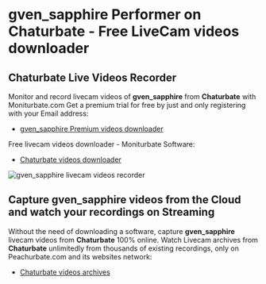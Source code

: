 # gven_sapphire Performer on Chaturbate - Free LiveCam videos downloader

## Chaturbate Live Videos Recorder

Monitor and record livecam videos of **gven_sapphire** from **Chaturbate** with Moniturbate.com
Get a premium trial for free by just and only registering with your Email address:
* [gven_sapphire Premium videos downloader](https://moniturbate.com/request-demo-licence-key.html)

Free livecam videos downloader - Moniturbate Software:
* [Chaturbate videos downloader](https://moniturbate.com/moniturbate-download-software.html)

![gven_sapphire livecam videos recorder](https://peachurnet.com/templates/moniturbate-software.png)


## Capture gven_sapphire videos from the Cloud and watch your recordings on Streaming

Without the need of downloading a software, capture **gven_sapphire** livecam videos from **Chaturbate** 100% online.
Watch Livecam archives from **Chaturbate** unlimitedly from thousands of existing recordings, only on Peachurbate.com and its websites network:
* [Chaturbate videos archives](https://peachurnet.com/)